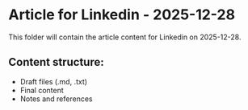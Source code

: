 # Article for Linkedin - 2025-12-28

This folder will contain the article content for Linkedin on 2025-12-28.

## Content structure:
- Draft files (.md, .txt)
- Final content
- Notes and references
